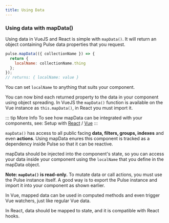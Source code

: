 ```yaml
---
title: Using Data
---
```


### Using data with mapData()

Using data in VueJS and React is simple with `mapData()`. It will return an object containing Pulse data properties that you request.

```js
pulse.mapData(({ collectionName }) => {
  return {
    localName: collectionName.thing
  };
});
// returns: { localName: value }
```

You can set `localName` to anything that suits your component.

You can now bind each returned property to the data in your component using object spreading. In VueJS the `mapData()` function is available on the Vue instance as `this.mapData()`, in React you must import it.

::: tip More Info
To see how mapData can be integrated with your components, see: Setup with [React](v2/getting-started/setup-with-react.html) / [Vue](v2/getting-started/setup-with-vue.html)
:::

`mapData()` has access to all public facing **data, filters, groups, indexes** and even **actions**. Using mapData enures this component is tracked as a dependency inside Pulse so that it can be reactive.

mapData should be injected into the component's state, so you can access your data inside your component using the `localName` that you define in the mapData object.

**Note: `mapData()` is read-only.** To mutate data or call actions, you must use the Pulse instance itself. A good way is to export the Pulse instance and import it into your component as shown earlier.

In Vue, mapped data can be used in computed methods and even trigger Vue watchers, just like regular Vue data.

In React, data should be mapped to state, and it is compatible with React hooks.
